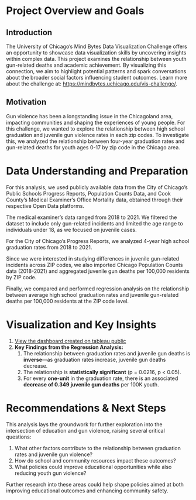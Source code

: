 # Project Overview and Goals

## Introduction
The University of Chicago’s Mind Bytes Data Visualization Challenge offers an opportunity to showcase data visualization skills by uncovering insights within complex data. This project examines the relationship between youth gun-related deaths and academic achievement. By visualizing this connection, we aim to highlight potential patterns and spark conversations about the broader social factors influencing student outcomes. Learn more about the challenge at: https://mindbytes.uchicago.edu/vis-challenge/.
## Motivation
Gun violence has been a longstanding issue in the Chicagoland area, impacting communities and shaping the experiences of young people.  For this challenge, we wanted to explore the relationship between high school graduation and juvenile gun violence rates in each zip codes. To investigate this, we analyzed the relationship between four-year graduation rates and gun-related deaths for youth ages 0-17 by zip code in the Chicago area. 
# Data Understanding and Preparation
For this analysis, we used publicly available data from the City of Chicago’s Public Schools Progress Reports, Population Counts Data, and Cook County’s Medical Examiner’s Office Mortality data, obtained through their respective Open Data platforms.

The medical examiner’s data ranged from 2018 to 2021. We filtered the dataset to include only gun-related incidents and limited the age range to individuals under 18, as we focused on juvenile cases.

For the City of Chicago’s Progress Reports, we analyzed 4-year high school graduation rates from 2018 to 2021.

Since we were interested in studying differences in juvenile gun-related incidents across ZIP codes, we also imported Chicago Population Counts data (2018-2021) and aggregated juvenile gun deaths per 100,000 residents by ZIP code.

Finally, we compared and performed regression analysis on the relationship between average high school graduation rates and juvenile gun-related deaths per 100,000 residents at the ZIP code level.

# Visualization and Key Insights
1. [View the dashboard created on tableau public](https://public.tableau.com/views/DataVizChallenge_Gun_Violence__Edu/scientificdashboard3?:language=en-US&:sid=&:redirect=auth&:display_count=n&:origin=viz_share_link)
2. **Key Findings from the Regression Analysis:**
    1. The relationship between graduation rates and juvenile gun deaths is **inverse**—as graduation rates increase, juvenile gun deaths decrease.
    2. The relationship is **statistically significant** (p = 0.0216, p < 0.05).
    3. For every **one-unit** in the graduation rate, there is an associated **decrease of 0.349 juvenile gun deaths** per 100K youth.
# Recommendations & Next Steps
This analysis lays the groundwork for further exploration into the intersection of education and gun violence, raising several critical questions:
1. What other factors contribute to the relationship between graduation rates and juvenile gun violence?
2. How do school and community resources impact these outcomes?
3. What policies could improve educational opportunities while also reducing youth gun violence?
    
Further research into these areas could help shape policies aimed at both improving educational outcomes and enhancing community safety.
